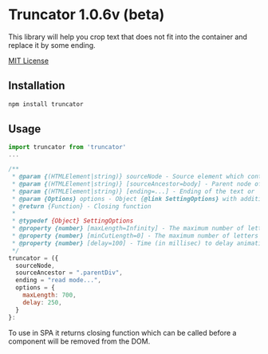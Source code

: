 # Truncator 1.0.6v (beta)

This library will help you crop text that does not fit into the container and replace it by some ending.

[MIT License](LICENSE.txt)

## Installation

```sh
npm install truncator
```
## Usage

```js / ts
import truncator from 'truncator'
...

/**
 * @param {(HTMLElement|string)} sourceNode - Source element which contains truncated text
 * @param {(HTMLElement|string)} [sourceAncestor=body] - Parent node of the source element or body tag by default
 * @param {(HTMLElement|string)} [ending=...] - Ending of the text or `...` by default
 * @param {Options} options - Object {@link SettingOptions} with additional parameters
 * @return {Function} - Closing function
 * 
 * @typedef {Object} SettingOptions
 * @property {number} [maxLength=Infinity] - The maximum number of letters that we want to be shown before truncate
 * @property {number} [minCutLength=0] - The maximum number of letters after which the text completely disappears
 * @property {number} [delay=100] - Time (in millisec) to delay animation of truncate. Inside itself truncator uses the throttling function
 */
truncator = ({
  sourceNode,
  sourceAncestor = ".parentDiv",
  ending = "read mode...",
  options = {
    maxLength: 700,
    delay: 250,
  }
}:
```

To use in SPA it returns closing function which can be called before a component will be removed from the DOM.


